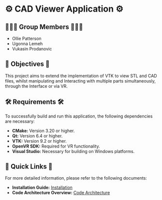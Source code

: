 # ⚙️ CAD Viewer Application ⚙️

## 🧑‍🤝‍🧑 Group Members 🧑‍🤝‍🧑
- Ollie Patterson
- Ugonna Lemeh
- Vukasin Prodanovic

## 🎯 Objectives 🎯
This project aims to extend the implementation of VTK to view STL and CAD files, whilst manipulating and Interacting with multiple parts simultaneously, through the Interface or via VR.

## 🛠️ Requirements 🛠️
To successfully build and run this application, the following dependencies are necessary:
- **CMake:** Version 3.20 or higher.
- **Qt:** Version 6.4 or higher.
- **VTK:** Version 9.2 or higher.
- **OpenVR SDK:** Required for VR functionality.
- **Visual Studio:** Necessary for building on Windows platforms.

## 🔗 Quick Links 🔗
For more detailed information, please refer to the following documents:
- **Installation Guide:** [Installation](/docs/installation.md)
- **Code Architecture Overview:** [Code Architecture](/docs/arc.md)